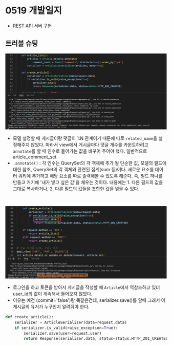 # 0519 개발일지

- REST API 서버 구현



## 트러블 슈팅

![image-20220520000716273](0519%EA%B0%9C%EB%B0%9C%EC%9D%BC%EC%A7%80.assets/image-20220520000716273.png)

- 모델 설정할 때 게시글이랑 댓글이 1:N 관계이기 때문에 따로 `related_name`을 설정해주지 않았다. 따라서 view에서 게시글마다 댓글 개수를 카운트하려고 `annotate`를 할 때 인수로 들어가는 값을 바꾸어 주어야 했다. 일반적으로 article_comment_set
- `.annotate()` : 각 인수는 QuerySet의 각 객체에 추가 될 단순한 값, 모델의 필드에 대한 참조, QuerySet의 각 객체와 관련된 집계(sum 등)이다.  새로운 요소를 데이터 쿼리에 추가하고 해당 요소를 따로 출력해볼 수 있도록 해준다. 즉, 필드 하나를 만들고 거기에 '내가 넣고 싶은 값'을 채우는 것이다. 내용에는 1. 다른 필드의 값을 그대로 복사하거나, 2. 다른 필드의 값들을 조합한 값을 넣을 수 있다. 

<br>

![1](0519%EA%B0%9C%EB%B0%9C%EC%9D%BC%EC%A7%80.assets/1.png)

- 로그인을 하고 토큰을 받아서 게시글을 작성할 때 `Article`에서 역참조하고 있더 user_id의 값이 계속해서 들어오지 않았다.
- 이유는 예전 (commit='false')랑 똑같은건데, serializer.save()를 할때 그래서 이 게시글의 유저가 누구인지 알려줘야 한다.

```python
def create_article():
    serializer = ArticleSerializer(data=request.data)
    if serializer.is_valid(raise_exception=True):
        serializer.save(user=request.user)
        return Response(serializer.data, status=status.HTTP_201_CREATED)
```

 